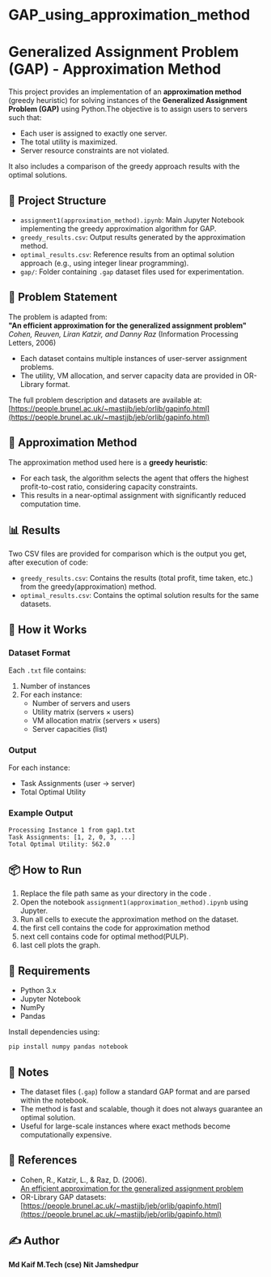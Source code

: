 # GAP_using_approximation_method
# Generalized Assignment Problem (GAP) - Approximation Method

This project provides an implementation of an **approximation method** (greedy heuristic) for solving instances of the **Generalized Assignment Problem (GAP)** using Python.The objective is to assign users to servers such that:

- Each user is assigned to exactly one server.
- The total utility is maximized.
- Server resource constraints are not violated.

It also includes a comparison of the greedy approach results with the optimal solutions.

## 📁 Project Structure

- `assignment1(approximation_method).ipynb`: Main Jupyter Notebook implementing the greedy approximation algorithm for GAP.
- `greedy_results.csv`: Output results generated by the approximation method.
- `optimal_results.csv`: Reference results from an optimal solution approach (e.g., using integer linear programming).
- `gap/`: Folder containing `.gap` dataset files used for experimentation.

## 🧩 Problem Statement


The problem is adapted from:  
**"An efficient approximation for the generalized assignment problem"**  
_Cohen, Reuven, Liran Katzir, and Danny Raz_ (Information Processing Letters, 2006)

- Each dataset contains multiple instances of user-server assignment problems.
- The utility, VM allocation, and server capacity data are provided in OR-Library format.

The full problem description and datasets are available at:  
[https://people.brunel.ac.uk/~mastjjb/jeb/orlib/gapinfo.html](https://people.brunel.ac.uk/~mastjjb/jeb/orlib/gapinfo.html)

## 🧠 Approximation Method

The approximation method used here is a **greedy heuristic**:
- For each task, the algorithm selects the agent that offers the highest profit-to-cost ratio, considering capacity constraints.
- This results in a near-optimal assignment with significantly reduced computation time.

## 📊 Results

Two CSV files are provided for comparison  which is the output you get, after execution of code:
- `greedy_results.csv`: Contains the results (total profit, time taken, etc.) from the greedy(approximation) method.
- `optimal_results.csv`: Contains the optimal solution results for the same datasets.

## 🧠 How it Works

### Dataset Format

Each `.txt` file contains:
1. Number of instances
2. For each instance:
   - Number of servers and users
   - Utility matrix (servers × users)
   - VM allocation matrix (servers × users)
   - Server capacities (list)

### Output

For each instance:
- Task Assignments (user → server)
- Total Optimal Utility

### Example Output

```
Processing Instance 1 from gap1.txt  
Task Assignments: [1, 2, 0, 3, ...]  
Total Optimal Utility: 562.0
```

## 📦 How to Run

1. Replace the file path same as your directory in the code .
2. Open the notebook `assignment1(approximation_method).ipynb` using Jupyter.
3. Run all cells to execute the approximation method on the dataset.
4. the first cell contains the code for approximation method
5. next cell contains code for optimal method(PULP).
6. last cell plots the graph.
## 🧮 Requirements

- Python 3.x
- Jupyter Notebook
- NumPy
- Pandas

Install dependencies using:
```bash
pip install numpy pandas notebook
```

## 📌 Notes

- The dataset files (`.gap`) follow a standard GAP format and are parsed within the notebook.
- The method is fast and scalable, though it does not always guarantee an optimal solution.
- Useful for large-scale instances where exact methods become computationally expensive.



## 🧾 References

- Cohen, R., Katzir, L., & Raz, D. (2006).  
  [An efficient approximation for the generalized assignment problem](https://www.sciencedirect.com/science/article/abs/pii/S0020019006001931)
- OR-Library GAP datasets:  
  [https://people.brunel.ac.uk/~mastjjb/jeb/orlib/gapinfo.html](https://people.brunel.ac.uk/~mastjjb/jeb/orlib/gapinfo.html)



## ✍️ Author


**Md Kaif
M.Tech (cse)
Nit Jamshedpur**

